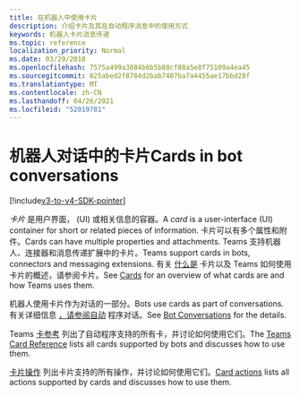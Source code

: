 ```yaml
---
title: 在机器人中使用卡片
description: 介绍卡片及其在自动程序消息中的使用方式
keywords: 机器人卡片消息传递
ms.topic: reference
localization_priority: Normal
ms.date: 03/29/2018
ms.openlocfilehash: 7575a499a3084b6b5b80cf88a5e8f75109a4ea45
ms.sourcegitcommit: 825abed2f8784d2bab7407ba7a4455ae17bbd28f
ms.translationtype: MT
ms.contentlocale: zh-CN
ms.lasthandoff: 04/26/2021
ms.locfileid: "52019781"
---
```

# <a name="cards-in-bot-conversations"></a><span data-ttu-id="ff7d5-104">机器人对话中的卡片</span><span class="sxs-lookup"><span data-stu-id="ff7d5-104">Cards in bot conversations</span></span>

[!include[v3-to-v4-SDK-pointer](~/includes/v3-to-v4-pointer-bots.md)]

<span data-ttu-id="ff7d5-105">*卡片* 是用户界面， (UI) 或相关信息的容器。</span><span class="sxs-lookup"><span data-stu-id="ff7d5-105">A *card* is a user-interface (UI) container for short or related pieces of information.</span></span> <span data-ttu-id="ff7d5-106">卡片可以有多个属性和附件。</span><span class="sxs-lookup"><span data-stu-id="ff7d5-106">Cards can have multiple properties and attachments.</span></span> <span data-ttu-id="ff7d5-107">Teams 支持机器人、连接器和消息传递扩展中的卡片。</span><span class="sxs-lookup"><span data-stu-id="ff7d5-107">Teams support cards in bots, connectors and messaging extensions.</span></span> <span data-ttu-id="ff7d5-108">有关 [什么是](~/task-modules-and-cards/what-are-cards.md) 卡片以及 Teams 如何使用卡片的概述，请参阅卡片。</span><span class="sxs-lookup"><span data-stu-id="ff7d5-108">See [Cards](~/task-modules-and-cards/what-are-cards.md) for an overview of what cards are and how Teams uses them.</span></span>

<span data-ttu-id="ff7d5-109">机器人使用卡片作为对话的一部分。</span><span class="sxs-lookup"><span data-stu-id="ff7d5-109">Bots use cards as part of conversations.</span></span> <span data-ttu-id="ff7d5-110">有关详细信息 [，请参阅自动](~/resources/bot-v3/bot-conversations/bots-conversations.md) 程序对话。</span><span class="sxs-lookup"><span data-stu-id="ff7d5-110">See [Bot Conversations](~/resources/bot-v3/bot-conversations/bots-conversations.md) for the details.</span></span>

<span data-ttu-id="ff7d5-111">Teams [卡参考](~/task-modules-and-cards/cards/cards-reference.md) 列出了自动程序支持的所有卡，并讨论如何使用它们。</span><span class="sxs-lookup"><span data-stu-id="ff7d5-111">The [Teams Card Reference](~/task-modules-and-cards/cards/cards-reference.md) lists all cards supported by bots and discusses how to use them.</span></span>

<span data-ttu-id="ff7d5-112">[卡片操作](~/task-modules-and-cards/cards/cards-actions.md) 列出卡片支持的所有操作，并讨论如何使用它们。</span><span class="sxs-lookup"><span data-stu-id="ff7d5-112">[Card actions](~/task-modules-and-cards/cards/cards-actions.md) lists all actions supported by cards and discusses how to use them.</span></span>
